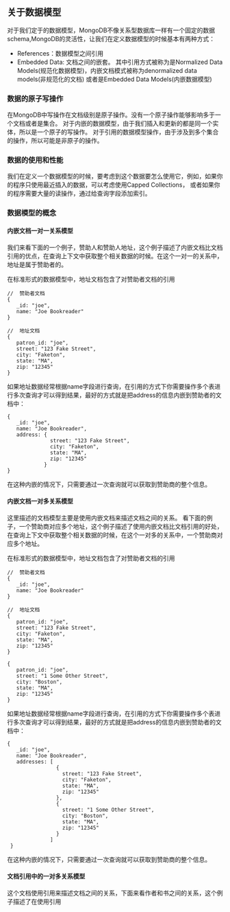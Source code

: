 ## 关于数据模型
对于我们定于的数据模型，MongoDB不像关系型数据库一样有一个固定的数据schema,MongoDB的灵活性，让我们在定义数据模型的时候基本有两种方式：
* References：数据模型之间引用
* Embedded Data: 文档之间的嵌套。
其中引用方式被称为是Normalized Data Models(规范化数据模型)，内嵌文档模式被称为denormalized data models(非规范化的文档)
或者是Embedded Data Models(内嵌数据模型)

### 数据的原子写操作
在MongoDB中写操作在文档级别是原子操作。没有一个原子操作能够影响多于一个文档或者是集合。
对于内嵌的数据模型，由于我们插入和更新的都是同一个实体，所以是一个原子的写操作。
对于引用的数据模型操作，由于涉及到多个集合的操作，所以可能是非原子的操作。

### 数据的使用和性能
我们在定义一个数据模型的时候，要考虑到这个数据要怎么使用它，例如，如果你的程序只使用最近插入的数据，可以考虑使用Capped Collections，
或者如果你的程序需要大量的读操作，通过给查询字段添加索引。

### 数据模型的概念

#### 内嵌文档一对一关系模型
我们来看下面的一个例子，赞助人和赞助人地址，这个例子描述了内嵌文档比文档引用的优点，在查询上下文中获取整个相关数据的时候。在这个一对一的关系中，地址是属于赞助者的。

在标准形式的数据模型中，地址文档包含了对赞助者文档的引用
```
//  赞助者文档
{
   _id: "joe",
   name: "Joe Bookreader"
}

//  地址文档
{
   patron_id: "joe",
   street: "123 Fake Street",
   city: "Faketon",
   state: "MA",
   zip: "12345"
}
```
如果地址数据经常根据name字段进行查询，在引用的方式下你需要操作多个表进行多次查询才可以得到结果，最好的方式就是把address的信息内嵌到赞助者的文档中：
```
{
   _id: "joe",
   name: "Joe Bookreader",
   address: {
              street: "123 Fake Street",
              city: "Faketon",
              state: "MA",
              zip: "12345"
            }
}
```
在这种内嵌的情况下，只需要通过一次查询就可以获取到赞助商的整个信息。
#### 内嵌文档一对多关系模型
这里描述的文档模型主要是使用内嵌文档来描述文档之间的关系。
看下面的例子，一个赞助商对应多个地址，这个例子描述了使用内嵌文档比文档引用的好处，在查询上下文中获取整个相关数据的时候，在这个一对多的关系中，一个赞助商对应多个地址。

在标准形式的数据模型中，地址文档包含了对赞助者文档的引用
```
//  赞助者文档
{
   _id: "joe",
   name: "Joe Bookreader"
}

//  地址文档
{
   patron_id: "joe",
   street: "123 Fake Street",
   city: "Faketon",
   state: "MA",
   zip: "12345"
}

{
   patron_id: "joe",
   street: "1 Some Other Street",
   city: "Boston",
   state: "MA",
   zip: "12345"
}
```
如果地址数据经常根据name字段进行查询，在引用的方式下你需要操作多个表进行多次查询才可以得到结果，最好的方式就是把address的信息内嵌到赞助者的文档中：
```
{
   _id: "joe",
   name: "Joe Bookreader",
   addresses: [
                {
                  street: "123 Fake Street",
                  city: "Faketon",
                  state: "MA",
                  zip: "12345"
                },
                {
                  street: "1 Some Other Street",
                  city: "Boston",
                  state: "MA",
                  zip: "12345"
                }
              ]
 }
```
在这种内嵌的情况下，只需要通过一次查询就可以获取到赞助商的整个信息。
#### 文档引用中的一对多关系模型
这个文档使用引用来描述文档之间的关系，下面来看作者和书之间的关系，这个例子描述了在使用引用
